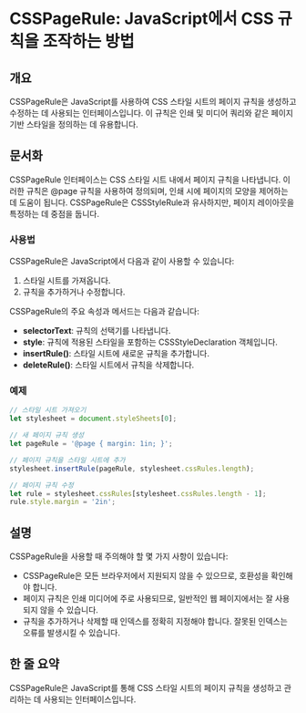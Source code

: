 <!--
Meta Description: # CSSPageRule: JavaScript에서 CSS 규칙을 조작하는 방법 ## 개요 CSSPageRule은 JavaScript를 사용하여 CSS 스타일 시트의 페이지 규칙을 생성하고 수정하는 데 사용되는 인터페이스입니다. 이 규칙은 인쇄 및 미디어 쿼리와 같은 페...
Meta Keywords: 규칙을, 페이지, 스타일, csspagerule은, stylesheet
-->

# CSSPageRule: JavaScript에서 CSS 규칙을 조작하는 방법

## 개요
CSSPageRule은 JavaScript를 사용하여 CSS 스타일 시트의 페이지 규칙을 생성하고 수정하는 데 사용되는 인터페이스입니다. 이 규칙은 인쇄 및 미디어 쿼리와 같은 페이지 기반 스타일을 정의하는 데 유용합니다.

## 문서화
CSSPageRule 인터페이스는 CSS 스타일 시트 내에서 페이지 규칙을 나타냅니다. 이러한 규칙은 @page 규칙을 사용하여 정의되며, 인쇄 시에 페이지의 모양을 제어하는 데 도움이 됩니다. CSSPageRule은 CSSStyleRule과 유사하지만, 페이지 레이아웃을 특정하는 데 중점을 둡니다.

### 사용법
CSSPageRule은 JavaScript에서 다음과 같이 사용할 수 있습니다:
1. 스타일 시트를 가져옵니다.
2. 규칙을 추가하거나 수정합니다.

CSSPageRule의 주요 속성과 메서드는 다음과 같습니다:
- **selectorText**: 규칙의 선택기를 나타냅니다.
- **style**: 규칙에 적용된 스타일을 포함하는 CSSStyleDeclaration 객체입니다.
- **insertRule()**: 스타일 시트에 새로운 규칙을 추가합니다.
- **deleteRule()**: 스타일 시트에서 규칙을 삭제합니다.

### 예제
```javascript
// 스타일 시트 가져오기
let stylesheet = document.styleSheets[0];

// 새 페이지 규칙 생성
let pageRule = '@page { margin: 1in; }';

// 페이지 규칙을 스타일 시트에 추가
stylesheet.insertRule(pageRule, stylesheet.cssRules.length);

// 페이지 규칙 수정
let rule = stylesheet.cssRules[stylesheet.cssRules.length - 1];
rule.style.margin = '2in';
```

## 설명
CSSPageRule을 사용할 때 주의해야 할 몇 가지 사항이 있습니다:
- CSSPageRule은 모든 브라우저에서 지원되지 않을 수 있으므로, 호환성을 확인해야 합니다.
- 페이지 규칙은 인쇄 미디어에 주로 사용되므로, 일반적인 웹 페이지에서는 잘 사용되지 않을 수 있습니다.
- 규칙을 추가하거나 삭제할 때 인덱스를 정확히 지정해야 합니다. 잘못된 인덱스는 오류를 발생시킬 수 있습니다.

## 한 줄 요약
CSSPageRule은 JavaScript를 통해 CSS 스타일 시트의 페이지 규칙을 생성하고 관리하는 데 사용되는 인터페이스입니다.